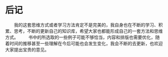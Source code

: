 # 后记

&#8195;&#8195;我的这套思维方式或者学习方法肯定不是完美的，我自身也在不断的学习、积累、思考，不断的更新自己的知识库，希望大家也都能形成自己的一套方法和思维方式。
&#8195;&#8195;书中的所选取的一些例子可能不够恰当，内容和排版也需要优化，随着时间的推移甚至一些理解在今后可能也会发生变化，我会不断的去更新，也欢迎大家提出宝贵的意见。
